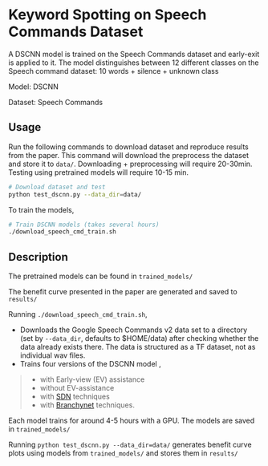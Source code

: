 
# Keyword Spotting on Speech Commands Dataset

A DSCNN model is trained on the Speech Commands dataset and early-exit is applied to it.
The model distinguishes between 12 different classes on the Speech command dataset: 10 words + silence + unknown class

Model: DSCNN

Dataset: Speech Commands 

## Usage

Run the following commands to download dataset and reproduce results from the paper. This command will download the preprocess the dataset and store it to `data/`. Downloading + preprocessing will require 20-30min. Testing using pretrained models will require 10-15 min.
``` Bash
# Download dataset and test
python test_dscnn.py --data_dir=data/
```

To train the models,
```Bash
# Train DSCNN models (takes several hours)
./download_speech_cmd_train.sh 
```

## Description

The pretrained models can be found in `trained_models/`

The benefit curve presented in the paper are generated and saved to `results/` 

Running `./download_speech_cmd_train.sh`,
* Downloads the Google Speech Commands v2 data set to a directory (set by `--data_dir`, defaults to $HOME/data) after checking whether the data already exists there.  The data is structured as a TF dataset, not as individual wav files.
* Trains four versions of the DSCNN model ,
>* with Early-view (EV) assistance
>* without EV-assistance 
>* with [SDN](https://arxiv.org/abs/1810.07052) techniques 
>* with [Branchynet](https://arxiv.org/abs/1709.01686) techniques. 

Each model trains for around 4-5 hours with a GPU. The models are saved in `trained_models/`


Running `python test_dscnn.py --data_dir=data/` generates benefit curve plots using models from `trained_models/` and stores them in `results/`

